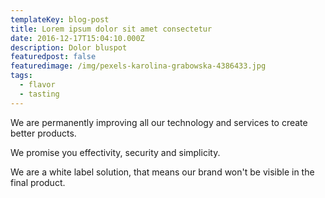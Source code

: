 ```yaml
---
templateKey: blog-post
title: Lorem ipsum dolor sit amet consectetur
date: 2016-12-17T15:04:10.000Z
description: Dolor bluspot
featuredpost: false
featuredimage: /img/pexels-karolina-grabowska-4386433.jpg
tags:
  - flavor
  - tasting
---
```

We are permanently improving all our technology and services to create better products.

We promise you effectivity, security and simplicity.

We are a white label solution, that means our brand won't be visible in the final product.